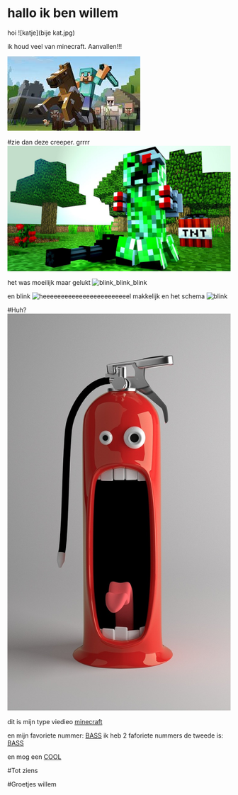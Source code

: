 # hallo ik ben willem


hoi
![katje](bije kat.jpg)


ik houd veel van minecraft.
Aanvallen!!!

![minecraft](minecraft.jpg)

#zie dan deze creeper. grrrr
![creeper](creeper.jpg)

het was moeilijk maar gelukt
![blink_blink_blink](blink_blink_blink.ino)


en blink
![heeeeeeeeeeeeeeeeeeeeeeeel makkelijk](makkelijkste_programma.ino)
en het schema
![blink](b.bng)


#Huh?
![grappig plaatje](funny-pictures-676672_1280.jpg)





dit is mijn type viedieo [minecraft](https://www.youtube.com/watch?v=DFIGhE4y78w)


en mijn favoriete nummer: [BASS](https://www.youtube.com/watch?v=a59gmGkq_pw)
ik heb 2 faforiete nummers de tweede is: [BASS](https://www.youtube.com/watch?v=0t2tjNqGyJI)

en mog een [COOL](https://www.youtube.com/watch?v=ru0K8uYEZWw)

#Tot ziens


#Groetjes willem

